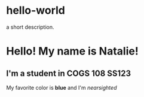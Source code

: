 # hello-world
a short description.

# Hello! My name is Natalie!
## I'm  a student in COGS 108 SS123
My favorite color is **blue** and I'm _nearsighted_

